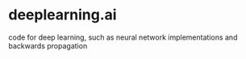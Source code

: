 ﻿# deeplearning.ai
 
code for deep learning, such as neural network implementations and backwards propagation
